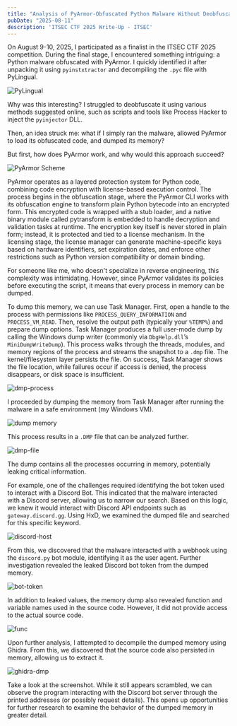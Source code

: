 ```yaml
---
title: "Analysis of PyArmor-Obfuscated Python Malware Without Deobfuscating the Source - ITSEC CTF 2025, Operation: Baby-Step"
pubDate: "2025-08-11"
description: 'ITSEC CTF 2025 Write-Up - ITSEC'
---
```


On August 9-10, 2025, I participated as a finalist in the ITSEC CTF 2025 competition. During the final stage, I encountered something intriguing: a Python malware obfuscated with PyArmor. I quickly identified it after unpacking it using `pyinstxtractor` and decompiling the `.pyc` file with PyLingual.

![PyLingual](/images-baby-step/pylingual.png)

Why was this interesting? I struggled to deobfuscate it using various methods suggested online, such as scripts and tools like Process Hacker to inject the `pyinjector` DLL.

Then, an idea struck me: what if I simply ran the malware, allowed PyArmor to load its obfuscated code, and dumped its memory?

But first, how does PyArmor work, and why would this approach succeed?

![PyArmor Scheme](/images-baby-step/pyarmor-scheme.png)

PyArmor operates as a layered protection system for Python code, combining code encryption with license-based execution control. The process begins in the obfuscation stage, where the PyArmor CLI works with its obfuscation engine to transform plain Python bytecode into an encrypted form. This encrypted code is wrapped with a stub loader, and a native binary module called pytransform is embedded to handle decryption and validation tasks at runtime. The encryption key itself is never stored in plain form; instead, it is protected and tied to a license mechanism. In the licensing stage, the license manager can generate machine-specific keys based on hardware identifiers, set expiration dates, and enforce other restrictions such as Python version compatibility or domain binding. 

For someone like me, who doesn't specialize in reverse engineering, this complexity was intimidating. However, since PyArmor validates its policies before executing the script, it means that every process in memory can be dumped.

To dump this memory, we can use Task Manager. First, open a handle to the process with permissions like `PROCESS_QUERY_INFORMATION` and `PROCESS_VM_READ`. Then, resolve the output path (typically your `%TEMP%`) and prepare dump options. Task Manager produces a full user-mode dump by calling the Windows dump writer (commonly via `DbgHelp.dll`’s `MiniDumpWriteDump`). This process walks through the threads, modules, and memory regions of the process and streams the snapshot to a `.dmp` file. The kernel/filesystem layer persists the file. On success, Task Manager shows the file location, while failures occur if access is denied, the process disappears, or disk space is insufficient.

![dmp-process](/images-baby-step/dmp-process.png)

I proceeded by dumping the memory from Task Manager after running the malware in a safe environment (my Windows VM).

![dump memory](/images-baby-step/dump.png)

This process results in a `.DMP` file that can be analyzed further.

![dmp-file](/images-baby-step/dmp-file.png)

The dump contains all the processes occurring in memory, potentially leaking critical information.

For example, one of the challenges required identifying the bot token used to interact with a Discord Bot. This indicated that the malware interacted with a Discord server, allowing us to narrow our search. Based on this logic, we knew it would interact with Discord API endpoints such as `gateway.discord.gg`. Using HxD, we examined the dumped file and searched for this specific keyword.

![discord-host](/images-baby-step/discord-host.png)

From this, we discovered that the malware interacted with a webhook using the `discord.py` bot module, identifying it as the user agent. Further investigation revealed the leaked Discord bot token from the dumped memory.

![bot-token](/images-baby-step/bot-token.png)

In addition to leaked values, the memory dump also revealed function and variable names used in the source code. However, it did not provide access to the actual source code.

![func](/images-baby-step/func.png)

Upon further analysis, I attempted to decompile the dumped memory using Ghidra. From this, we discovered that the source code also persisted in memory, allowing us to extract it.

![ghidra-dmp](/images-baby-step/ghidra-dmp.png)

Take a look at the screenshot. While it still appears scrambled, we can observe the program interacting with the Discord bot server through the printed addresses (or possibly request details). This opens up opportunities for further research to examine the behavior of the dumped memory in greater detail.
